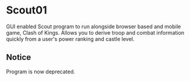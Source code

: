 # Scout01
GUI enabled Scout program to run alongside browser based and mobile game, Clash of Kings. Allows you to derive troop and combat information quickly from a user's power ranking and castle level.

## Notice

Program is now deprecated.
